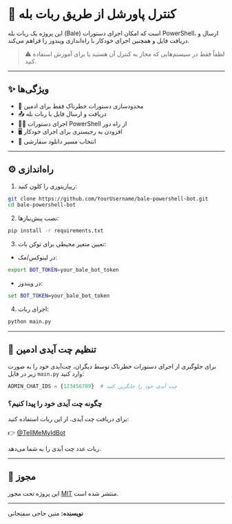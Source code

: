 # 🧠 کنترل پاورشل از طریق ربات بله

این پروژه یک ربات بله (Bale) است که امکان اجرای دستورات PowerShell، ارسال و دریافت فایل و همچنین اجرای خودکار با راه‌اندازی ویندوز را فراهم می‌کند.

> ⚠️ لطفاً فقط در سیستم‌هایی که مجاز به کنترل آن هستید یا برای آموزش استفاده کنید.

---

## ✨ ویژگی‌ها

- 🔐 محدودسازی دستورات خطرناک فقط برای ادمین
- 📤 دریافت و ارسال فایل با ربات بله
- 🧑‍💻 اجرای دستورات PowerShell از راه دور
- 🖥️ افزودن به رجیستری برای اجرای خودکار
- 📂 انتخاب مسیر دانلود سفارشی

---

## ⚙️ راه‌اندازی

1. ریپازیتوری را کلون کنید:
```bash
git clone https://github.com/YourUsername/bale-powershell-bot.git
cd bale-powershell-bot
```

2. نصب پیش‌نیازها:
```bash
pip install -r requirements.txt
```

3. تعیین متغیر محیطی برای توکن بات:
- در لینوکس/مک:
```bash
export BOT_TOKEN=your_bale_bot_token
```
- در ویندوز:
```cmd
set BOT_TOKEN=your_bale_bot_token
```

4. اجرای ربات:
```bash
python main.py
```

---

## 🔐 تنظیم چت آیدی ادمین

برای جلوگیری از اجرای دستورات خطرناک توسط دیگران، چت‌آیدی خود را به صورت زیر در فایل `main.py` وارد کنید:

```python
ADMIN_CHAT_IDS = {123456789}  # چت آیدی خود را جایگزین کنید
```

### چگونه چت آیدی خود را پیدا کنیم؟
برای دریافت چت آیدی، از این ربات استفاده کنید:

👉 [@TellMeMyIdBot](https://ble.ir/tellmemyidbot)

ربات عدد چت آیدی را به شما می‌دهد.

---

## 📃 مجوز

این پروژه تحت مجوز [MIT](LICENSE) منتشر شده است.

---

**نویسنده:** متین حاجی سفتجانی

